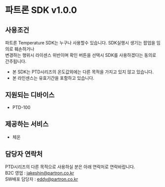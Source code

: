 # 파트론 SDK v1.0.0
## 사용조건
파트론 Temperature SDK는 누구나 사용할수 있습니다. SDK실행시 생기는 팝업을 임의로 훼손하거나  
변경하는 행위시 라이센스 위반이며 확인 버튼을 선택시 SDK를 사용하겠다는 동의로 간주됩니다.  
  * 본 SDK는 PTD시리즈의 온도값외에는 다른 목적을 가지고 있지 않고 있습니다.  
  * 본 라인센스는 유효기간을 포함하고 있습니다.  

## 지원되는 디바이스
  * PTD-100

## 제공하는 서비스
  * 체온

## 담당자 연락처

PTD시리즈의 다른 목적으로 사용하실 분은 아래 연락처로 연락바랍니다.  
B2C 영업 : jakeshin@partron.co.kr  
SW배포 담당자 : eddy@partron.co.kr  
